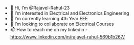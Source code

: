 - 👋 Hi, I’m @Rajavel-Rahul-23
- 👀 I’m interested in Electrical and Electronics Engineering
- 🌱 I’m currently learning 4th Year EEE
- 💞️ I’m looking to collaborate on Electrical Courses
- 📫 How to reach me on my linkedin -https://www.linkedin.com/in/rajavel-rahul-569b1b267/


